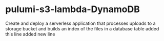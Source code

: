 # pulumi-s3-lambda-DynamoDB
Create and deploy a serverless application that processes uploads to a storage bucket and builds an index of the files in a database table
added this line
added new line

